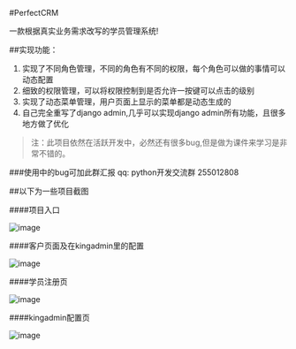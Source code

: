 
#PerfectCRM

一款根据真实业务需求改写的学员管理系统!

##实现功能：
1.  实现了不同角色管理，不同的角色有不同的权限，每个角色可以做的事情可以动态配置
2.  细致的权限管理，可以将权限控制到是否允许一按键可以点击的级别
3.  实现了动态菜单管理，用户页面上显示的菜单都是动态生成的
4.  自己完全重写了django admin,几乎可以实现django admin所有功能，且很多地方做了优化

>   注：此项目依然在活跃开发中，必然还有很多bug,但是做为课件来学习是非常不错的。


###使用中的bug可加此群汇报
qq: python开发交流群 255012808 

##以下为一些项目截图

####项目入口

![image](https://github.com/triaquae/PerfectCRM/blob/master/share/screeshots/portal.png)

####客户页面及在kingadmin里的配置

![image](https://github.com/triaquae/PerfectCRM/blob/master/share/screeshots/crm课件.png)


####学员注册页

![image](https://github.com/triaquae/PerfectCRM/blob/master/share/screeshots/stu_enroll.png)


####kingadmin配置页

![image](https://github.com/triaquae/PerfectCRM/blob/master/share/screeshots/king_admin.png)



